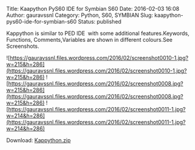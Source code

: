 Title: Kaapython PyS60 IDE for Symbian S60
Date: 2016-02-03 16:08
Author: gauravssnl
Category: Python, S60, SYMBIAN
Slug: kaapython-pys60-ide-for-symbian-s60
Status: published

Kappython is similar to PED IDE  with some additional features.Keywords, Functions, Comments,Variables are shown in different colours.See Screenshots.

![https://gauravssnl.files.wordpress.com/2016/02/screenshot0010-1.jpg?w=215&h=286](https://gauravssnl.files.wordpress.com/2016/02/screenshot0010-1.jpg?w=215&h=286) ![https://gauravssnl.files.wordpress.com/2016/02/screenshot0008.jpg?w=215&h=286](https://gauravssnl.files.wordpress.com/2016/02/screenshot0008.jpg?w=215&h=286) ![https://gauravssnl.files.wordpress.com/2016/02/screenshot0011-1.jpg?w=214&h=286](https://gauravssnl.files.wordpress.com/2016/02/screenshot0011-1.jpg?w=214&h=286)

Download: [Kappython.zip](https://www.dropbox.com/s/ms69m66xtrbwsio/Kaapython%200.08.0%20beta%20for%203rd%20ed%20unsigned.zip?dl=0)
